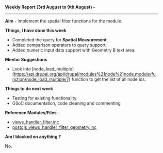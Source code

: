 **Weekly Report (3rd August to 9th August) -**

***

**Aim** - Implement the spatial filter functions for the module.

**Things, I have done this week**
* Completed the query for **Spatial Measurement**.
* Added comparison operators to query support. 
* Added numeric input data support with Geometry B text area.  

**Mentor Suggestions**
* Look into [node_load_multiple] (https://api.drupal.org/api/drupal/modules%21node%21node.module/function/node_load_multiple/7) function to get the list of all node ids. 
 
**Things to do next week**
* Testing for existing functionality.
* GSoC documentation, code cleaning and commenting 

**Reference Modules/Files** - 
* [views_handler_filter.inc](https://github.com/panwarnaveen9/View-Module-for-Cartaro-GSOC2014/blob/master/cartaro_distribution/profiles/cartaro/modules/contrib/views/handlers/views_handler_filter.inc)
* [postgis_views_handler_filter_geometry.inc](https://github.com/panwarnaveen9/View-Module-for-Cartaro-GSOC2014/blob/20964232f29365a6ff28f54c11b09244936f9eec/cartaro/profiles/cartaro/modules/contrib/postgis/views/postgis_views_handler_filter_geometry.inc) 

**Am I blocked on anything ?**

No.